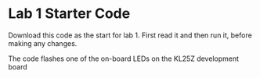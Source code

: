 # Lab 1 Starter Code

Download this code as the start for lab 1. First read it and then run it, before making any changes.

The code flashes one of the on-board LEDs on the KL25Z development board
